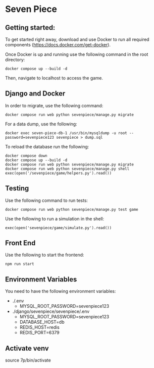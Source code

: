 # Seven Piece

## Getting started:

To get started right away, download and use Docker to run all required components (https://docs.docker.com/get-docker).


Once Docker is up and running use the following command in the root directory:
```
docker compose up --build -d
```

Then, navigate to localhost to access the game.

## Django and Docker

In order to migrate, use the following command:
```
docker compose run web python sevenpiece/manage.py migrate
```

For a data dump, use the following:
```
docker exec seven-piece-db-1 /usr/bin/mysqldump -u root --password=sevenpiece123 sevenpiece > dump.sql
```

To reload the database run the following:
```
docker compose down
docker compose up --build -d
docker compose run web python sevenpiece/manage.py migrate
docker compose run web python sevenpiece/manage.py shell
exec(open('/sevenpiece/game/helpers.py').read())
```

## Testing

Use the following command to run tests:
```
docker compose run web python sevenpiece/manage.py test game
```

Use the following to run a simulation in the shell:
```
exec(open('sevenpiece/game/simulate.py').read())
```

## Front End

Use the following to start the frontend:

```
npm run start
```

## Environment Variables

You need to have the following environment variables:

- ./.env
    - MYSQL_ROOT_PASSWORD=sevenpiece123
- ./django/sevenpiece/sevenpiece/.env
    - MYSQL_ROOT_PASSWORD=sevenpiece123
    - DATABASE_HOST=db
    - REDIS_HOST=redis
    - REDIS_PORT=6379

## Activate venv

source 7p/bin/activate